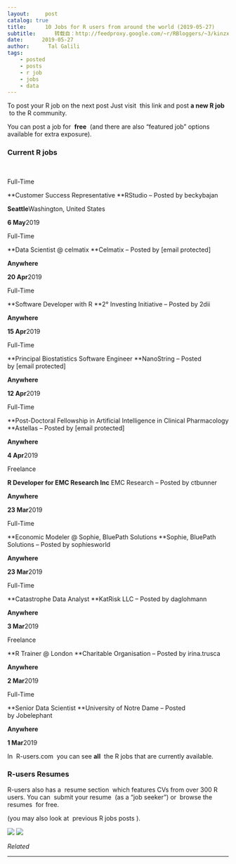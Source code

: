 ```yaml
---
layout:     post
catalog: true
title:      10 Jobs for R users from around the world (2019-05-27)
subtitle:      转载自：http://feedproxy.google.com/~r/RBloggers/~3/kinzxLtcxo4/
date:      2019-05-27
author:      Tal Galili
tags:
    - posted
    - posts
    - r job
    - jobs
    - data
---
```




To post your R job on the next post
Just visit  this link and post **a new R job**  to the R community.

You can post a job for  **free**  (and there are also “featured job” options available for extra exposure).

### Current R jobs

 





Full-Time

**Customer Success Representative **RStudio – Posted by beckybajan

**Seattle**Washington, United States

**6 May**2019





Full-Time

**Data Scientist @ celmatix **Celmatix – Posted by [email protected]

**Anywhere**

**20 Apr**2019





Full-Time

**Software Developer with R **2° Investing Initiative – Posted by 2dii

**Anywhere**

**15 Apr**2019





Full-Time

**Principal Biostatistics Software Engineer **NanoString – Posted by [email protected]

**Anywhere**

**12 Apr**2019





Full-Time

**Post-Doctoral Fellowship in Artificial Intelligence in Clinical Pharmacology **Astellas – Posted by [email protected]

**Anywhere**

**4 Apr**2019





Freelance

**R Developer for EMC Research Inc** EMC Research – Posted by ctbunner

**Anywhere**

**23 Mar**2019





Full-Time

**Economic Modeler @ Sophie, BluePath Solutions **Sophie, BluePath Solutions – Posted by sophiesworld

**Anywhere**

**23 Mar**2019





Full-Time

**Catastrophe Data Analyst **KatRisk LLC – Posted by daglohmann

**Anywhere**

**3 Mar**2019





Freelance

**R Trainer @ London **Charitable Organisation – Posted by irina.trusca

**Anywhere**

**2 Mar**2019





Full-Time

**Senior Data Scientist **University of Notre Dame – Posted by Jobelephant

**Anywhere**

**1 Mar**2019



In  R-users.com  you can see **all**  the R jobs that are currently available.

### R-users Resumes

R-users also has a  resume section  which features CVs from over 300 R users. You can  submit your resume  (as a “job seeker”) or  browse the resumes  for free.

(you may also look at  previous R jobs posts ).

 ![](https://i2.wp.com/www.r-bloggers.com/wp-content/uploads/2014/04/r_jobs.png?resize=450%2C135&is-pending-load=1#038;ssl=1)
![](https://i2.wp.com/www.r-bloggers.com/wp-content/uploads/2014/04/r_jobs.png?resize=450%2C135&ssl=1)
 


*Related*



---
